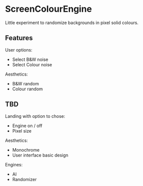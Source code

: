 # ScreenColourEngine
Little experiment to randomize backgrounds in pixel solid colours.

## Features

User options:

- Select B&W noise
- Select Colour noise 

Aesthetics:
- B&W random
- Colour random

## TBD
Landing with option to chose:
- Engine on / off
- Pixel size

Aesthetics:
- Monochrome
- User interface basic design 

Engines:
- AI
- Randomizer


